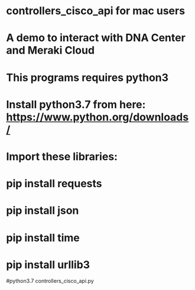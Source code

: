 # controllers_cisco_api for mac users
# A demo to interact with DNA Center and Meraki Cloud
# This programs requires python3
# Install python3.7 from here: https://www.python.org/downloads/

# Import these libraries:
# pip install requests 
# pip install json
# pip install time
# pip install urllib3

#python3.7 controllers_cisco_api.py
